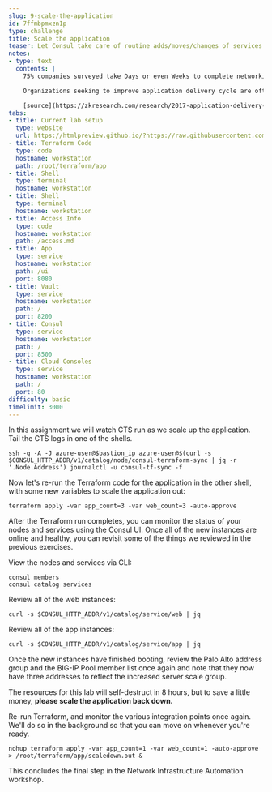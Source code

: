 ```yaml
---
slug: 9-scale-the-application
id: 7ffmbpmxzn1p
type: challenge
title: Scale the application
teaser: Let Consul take care of routine adds/moves/changes of services instances.
notes:
- type: text
  contents: |
    75% companies surveyed take Days or even Weeks to complete networking tasks.

    Organizations seeking to improve application delivery cycle are often blocked at the networking layer

    [source](https://zkresearch.com/research/2017-application-delivery-controller-study)
tabs:
- title: Current lab setup
  type: website
  url: https://htmlpreview.github.io/?https://raw.githubusercontent.com/hashicorp/field-workshops-consul/master/instruqt-tracks/network-infrastructure-automation/assets/images/9.NIA-Workshop-App_Scale.html
- title: Terraform Code
  type: code
  hostname: workstation
  path: /root/terraform/app
- title: Shell
  type: terminal
  hostname: workstation
- title: Shell
  type: terminal
  hostname: workstation
- title: Access Info
  type: code
  hostname: workstation
  path: /access.md
- title: App
  type: service
  hostname: workstation
  path: /ui
  port: 8080
- title: Vault
  type: service
  hostname: workstation
  path: /
  port: 8200
- title: Consul
  type: service
  hostname: workstation
  path: /
  port: 8500
- title: Cloud Consoles
  type: service
  hostname: workstation
  path: /
  port: 80
difficulty: basic
timelimit: 3000
---
```

In this assignment we will watch CTS run as we scale up the application. Tail the CTS logs in one of the shells.

```
ssh -q -A -J azure-user@$bastion_ip azure-user@$(curl -s $CONSUL_HTTP_ADDR/v1/catalog/node/consul-terraform-sync | jq -r '.Node.Address') journalctl -u consul-tf-sync -f
```

Now let's re-run the Terraform code for the application in the other shell, with some new variables to scale the application out:

```
terraform apply -var app_count=3 -var web_count=3 -auto-approve
```

After the Terraform run completes, you can monitor the status of your nodes and services using the Consul UI. Once all of the new instances are online and healthy, you can revisit some of the things we reviewed in the previous exercises.

View the nodes and services via CLI:

```
consul members
consul catalog services

```

Review all of the web instances:
```
curl -s $CONSUL_HTTP_ADDR/v1/catalog/service/web | jq
```

Review all of the app instances:
```
curl -s $CONSUL_HTTP_ADDR/v1/catalog/service/app | jq
```

Once the new instances have finished booting, review the Palo Alto address group and the BIG-IP Pool member list once again and note that they now have three addresses to
reflect the increased server scale group.

The resources for this lab will self-destruct in 8 hours, but to save a little money, **please scale the application back down.**

Re-run Terraform, and monitor the various integration points once again. We'll do so in the background so that you can move on whenever you're ready.

```
nohup terraform apply -var app_count=1 -var web_count=1 -auto-approve > /root/terraform/app/scaledown.out &
```

This concludes the final step in the Network Infrastructure Automation workshop.